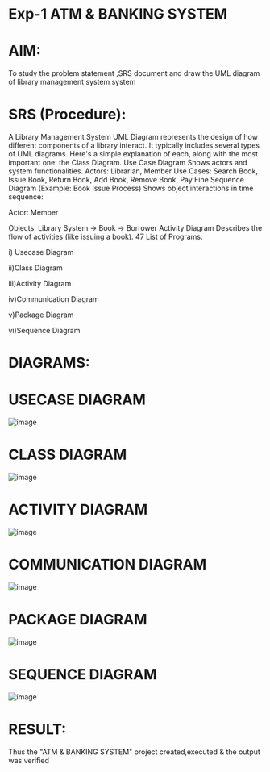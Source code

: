 # Exp-1 ATM & BANKING SYSTEM

# AIM:
To study the problem statement ,SRS document and draw the UML diagram of library management system system
# SRS (Procedure):
A Library Management System UML Diagram represents the design of how different components of a library interact. It typically includes several types of UML diagrams. Here's a simple explanation of each, along with the most important one: the Class Diagram.
Use Case Diagram
Shows actors and system functionalities.
Actors: Librarian, Member
Use Cases: Search Book, Issue Book, Return Book, Add Book, Remove Book, Pay Fine
Sequence Diagram (Example: Book Issue Process)
Shows object interactions in time sequence:

Actor: Member

Objects: Library System → Book → Borrower
Activity Diagram
Describes the flow of activities (like issuing a book).
47
List of Programs:

i) Usecase Diagram

ii)Class Diagram

iii)Activity Diagram

iv)Communication Diagram

v)Package Diagram

vi)Sequence Diagram

# DIAGRAMS:
# USECASE DIAGRAM

![image](https://github.com/user-attachments/assets/d1b0369d-370e-45ec-8c9f-3719e685f88a)


# CLASS DIAGRAM

![image](https://github.com/user-attachments/assets/101fa861-fca4-412c-a8a9-8c66f4237560)


# ACTIVITY DIAGRAM

![image](https://github.com/user-attachments/assets/f4b3f45a-53c9-4590-823f-14c803148c79)

# COMMUNICATION DIAGRAM

![image](https://github.com/user-attachments/assets/e7a7558b-0503-44fd-b628-2cd6ecdd8cfd)

# PACKAGE DIAGRAM

![image](https://github.com/user-attachments/assets/19619f0c-26eb-4b45-bd73-794c4378ec66)

# SEQUENCE DIAGRAM

![image](https://github.com/user-attachments/assets/011b1be8-253a-4859-b24c-842c9cb7de3d)




# RESULT:

Thus the "ATM & BANKING SYSTEM" project created,executed & the output was verified
